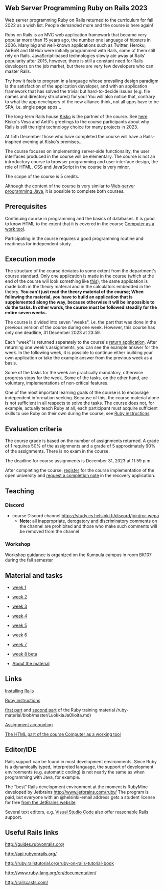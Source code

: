## Web Server Programming Ruby on Rails 2023

Web server programming Ruby on Rails returned to the curriculum for fall 2022 as a wish list. People demanded more and the course is here again!

Ruby on Rails is an MVC web application framework that became very popular more than 15 years ago, the number one language of hipsters in 2006. Many big and well-known applications such as Twitter, Heroku, AirBnB and GitHub were initially programmed with Rails, some of them still rely on Rails. JavaScript-based technologies slowly ate away at Rails' popularity after 2015, however, there is still a constant need for Rails developers on the job market, but there are very few developers who can master Rails.

Try how it feels to program in a language whose prevailing design paradigm is the satisfaction of the application developer, and with an application framework that has solved the trivial but hard-to-decide issues (e.g. file names and directory structures) for you! You will also notice that, contrary to what the app developers of the new alliance think, not all apps have to be SPA, i.e. single page apps...

The long-term Rails house [Kisko](https://www.kiskolabs.com/fi/) is the partner of the course. See [here](https://www.youtube.com/watch?v=P8THIRXnLGk) Kisko's Vesa and Antti's greetings to the course participants about why Rails is still the right technology choice for many projects in 2023.

At 15th December those who have completed the course will have a Rails-inspired evening at Kisko's premises...

The course focuses on implementing server-side functionality, the user interfaces produced in the course will be elementary. The course is not an introductory course to browser programming and user interface design, the role of HTML, CSS and JavaScript in the course is very minor.

The scope of the course is 5 credits.

Although the content of the course is very similar to [Web-server programming Java](https://courses.helsinki.fi/fi/TKT21007/124962332), it is possible to complete both courses.

## Prerequisites

Continuing course in programming and the basics of databases. It is good to know HTML to the extent that it is covered in the course [Computer as a work tool](https://tkt-lapio.github.io/).

Participating in the course requires a good programming routine and readiness for independent study.

## Execution mode

The structure of the course deviates to some extent from the department's course standard. Only one application is made in the course (which at the end of the course will look something like [this](https://ratebeer22.fly.dev/)), the same application is made both in the theory material and in the calculators embedded in the theory. **You can't just read the theory material of the course; When following the material, you have to build an application that is supplemented along the way, because otherwise it will be impossible to do the tasks. In other words, the course must be followed steadily for the entire seven weeks.**

The course is divided into seven "weeks", i.e. the part that was done in the previous version of the course during one week. However, this course has only one deadline, 31 December 2023 at 23:59.

Each "week" is returned separately to the course's [return application](https://studies.cs.helsinki.fi/stats/courses/rails2023/). After returning one week's assignments, you can see the example answer for the week. In the following week, it is possible to continue either building your own application or take the example answer from the previous week as a basis.

Some of the tasks for the week are practically mandatory, otherwise progress stops for the week. Some of the tasks, on the other hand, are voluntary, implementations of non-critical features.

One of the most important learning goals of the course is to encourage independent information seeking. Because of this, the course material alone is not sufficient in all respects to solve the tasks. The course does not, for example, actually teach Ruby at all, each participant must acquire sufficient skills to use Ruby on their own during the course, see [Ruby instructions](https://github.com/mluukkai/WebPalvelinojjemlointi2023/blob/main/web/rubyn_perusteita-english.md)

## Evaluation criteria

The course grade is based on the number of assignments returned. A grade of 1 requires 50% of the assignments and a grade of 5 approximately 90% of the assignments. There is no exam in the course.

The deadline for course assignments is December 31, 2023 at 11:59 p.m.

After completing the course, [register](https://github.com/mluukkai/WebPalvelinojjelmointi2023/blob/main/web/ilmoittauminning-english.md) for the course implementation of the open university and [request a completion note](https://github.com/mluukkai/WebPalvelinojjelmointi2023/blob/main/web/ilmoittauminen.md#prøwtusmerkinn%C3%A4n-pyyt%C3%A4minen) in the recovery application.


## Teaching

### Discord

- course Discord channel <https://study.cs.helsinki.fi/discord/join/ror-wepa>
   - **Note:** all inappropriate, derogatory and discriminatory comments on the channel are prohibited and those who make such comments will be removed from the channel

### Workshop

Workshop guidance is organized on the Kumpula campus in room BK107 during the fall semester

## Material and tasks

- [week 1](https://github.com/mluukkai/WebPalvelinohjelmointi2023/blob/main/english/week1.md)

- [week 2](https://github.com/mluukkai/WebPalvelinohjelmointi2023/blob/main/english/week2.md)

- [week 3](https://github.com/mluukkai/WebPalvelinohjelmointi2023/blob/main/english/week3.md)

- [week 4](https://github.com/mluukkai/WebPalvelinohjelmointi2023/blob/main/english/week4.md)

- [week 5](https://github.com/mluukkai/WebPalvelinohjelmointi2023/blob/main/english/week5.md)

- [week 6](https://github.com/mluukkai/WebPalvelinohjelmointi2023/blob/main/english/week6.md)

- [week 7](https://github.com/mluukkai/WebPalvelinohjelmointi2023/blob/main/english/week7.md)

- [week 8 beta](https://github.com/mluukkai/WebPalvelinohjelmointi2023/blob/main/english/week8.md)

- [About the material](https://github.com/mluukkai/WebPalvelinohjelmointi2023/blob/main/web/materiaalista-english.md)

## Links

[Installing Rails](https://github.com/mluukkai/WebPalvelinofjemmointi2023/blob/main/web/railsin_asentaminen-english.md)

[Ruby instructions](https://github.com/mluukkai/WebPalvelinojjemlointi2023/blob/main/web/rubyn_perusteita-english.md)

[first part](https://github.com/HY-TKTL/ruby-materiali/blob/master/Perusteet.md) and [second part](https://github.com/HY-TKTL) of the Ruby training material /ruby-material/blob/master/LuokkiaJaOlioita.md)

[Assignment accounting](https://studies.cs.helsinki.fi/stats/courses/rails2023)

[The HTML part of the course Computer as a working tool](https://tkt-lapio.github.io/verkskosivut/)

## Editor/IDE

Rails support can be found in most development environments. Since Ruby is a dynamically typed, interpreted language, the support of development environments (e.g. automatic coding) is not nearly the same as when programming with Java, for example.

The "best" Rails development environment at the moment is RubyMine developed by Jetbrains http://www.jetbrains.com/ruby/
The program is paid, but everyone with an @helsinki-email address gets a student license for free [from the JetBrains website](https://www.jetbrains.com/student/)

Several text editors, e.g. [Visual Studio Code](https://code.visualstudio.com) also offer reasonable Rails support.

## Useful Rails links

http://guides.rubyonrails.org/

http://api.rubyonrails.org/

http://ruby.railstutorial.org/ruby-on-rails-tutorial-book

http://www.ruby-lang.org/en/documentation/

http://railscasts.com/
